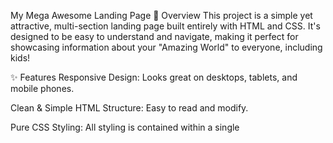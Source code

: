 My Mega Awesome Landing Page
🚀 Overview
This project is a simple yet attractive, multi-section landing page built entirely with HTML and CSS. It's designed to be easy to understand and navigate, making it perfect for showcasing information about your "Amazing World" to everyone, including kids!

✨ Features
Responsive Design: Looks great on desktops, tablets, and mobile phones.

Clean & Simple HTML Structure: Easy to read and modify.

Pure CSS Styling: All styling is contained within a single <style> block for straightforward customization.

Navigation Bar: Provides quick links to different sections of the page.

Hero Section: A welcoming introduction with a clear call-to-action.

Key Benefits Section: Highlights the core aspects or features of your "Amazing World."

Image Showcase (Gallery): A responsive grid to display captivating images (currently using placeholders).

Testimonials Section: Features quotes from happy users.

Interactive Contact Form: A "super cool" form for visitors to get in touch.

Modern Typography: Uses the "Inter" Google Font for a clean and readable look.

Subtle Animations: Hover effects and transitions for a dynamic feel.

🛠️ How to Use
This project is incredibly simple to get up and running:

Save the file: Copy the entire HTML code and save it as index.html (or any .html filename you prefer) on your computer.

Open in browser: Double-click the index.html file. It will automatically open in your default web browser!

That's it! There are no complex setup steps, servers, or external dependencies (other than the Google Font, which is loaded directly from Google's servers).

🎨 Customization
You can easily customize this landing page to fit your needs:

Text Content: Directly edit the headings, paragraphs, and list items in the HTML. Look for text like "Welcome to Our Amazing World!" or "Discover incredible things..."

Images: In the "Image Showcase" section (#image-showcase), replace the src attribute of the <img> tags with your own image URLs.

Example: Change src="https://placehold.co/400x200/ADD8E6/000000?text=Awesome+View+1" to src="your-own-image.jpg".

Colors & Styles: All styles are in the <style> block at the top of the index.html file.

Main Accent Colors: Look for #4f46e5 (indigo/blue) and #9333ea (purple) to change the main branding colors.

Backgrounds: Modify background-color: #f8fafc; for the overall page background or background-image: linear-gradient(...) for gradient sections like the submit button and the "Ready to Explore More?" CTA.

Font Sizes & Spacing: Adjust font-size, padding, margin, and gap properties to change the layout and appearance of elements.

Sections:

Add New Sections: Copy and paste an existing .section-container block and modify its content and ID. Remember to add a link to it in the navigation bar!

Remove Sections: Simply delete the HTML block for any section you don't need (e.g., <section id="testimonials" ...>...</section>).

👨‍💻 Technologies Used
HTML5: For the structure and content of the page.

CSS3: For all the styling and responsiveness.

Google Fonts (Inter): For modern and clean typography.

Feel free to make this page truly your own! If you have any questions, don't hesitate to ask.